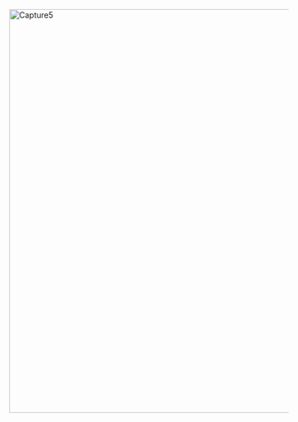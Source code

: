 <img width="1288" height="727" alt="Capture5" src="https://github.com/user-attachments/assets/c0462254-7d56-4e2e-9fdf-1011ad1bd7f0" />
